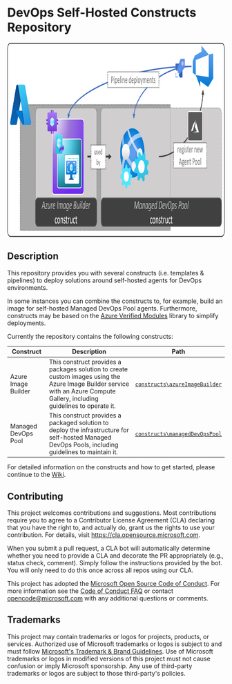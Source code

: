 # DevOps Self-Hosted Constructs Repository

<img src="./docs/wiki/media/homeOverviewImage.png" alt="Overview" height="450">


## Description

This repository provides you with several constructs (i.e. templates & pipelines) to deploy solutions around self-hosted agents for DevOps environments.

In some instances you can combine the constructs to, for example, build an image for self-hosted Managed DevOps Pool agents. Furthermore, constructs may be based on the [Azure Verified Modules](https://aka.ms/avm) library to simplify deployments.

Currently the repository contains the following constructs:

| Construct | Description | Path |
| - | - | - |
| Azure Image Builder | This construct provides a packages solution to create custom images using the Azure Image Builder service with an Azure Compute Gallery, including guidelines to operate it. | [`constructs\azureImageBuilder`](https://github.com/Azure/DevOps-Self-Hosted/tree/main/constructs/azureImageBuilder) |
| Managed DevOps Pool | This construct provides a packaged solution to deploy the infrastructure for self-hosted Managed DevOps Pools, including guidelines to maintain it. | [`constructs\managedDevOpsPool`](https://github.com/Azure/DevOps-Self-Hosted/tree/main/constructs/managedDevOpsPool) |

For detailed information on the constructs and how to get started, please continue to the [Wiki](https://github.com/Azure/DevOps-Self-Hosted/wiki).

## Contributing

This project welcomes contributions and suggestions.  Most contributions require you to agree to a
Contributor License Agreement (CLA) declaring that you have the right to, and actually do, grant us
the rights to use your contribution. For details, visit https://cla.opensource.microsoft.com.

When you submit a pull request, a CLA bot will automatically determine whether you need to provide
a CLA and decorate the PR appropriately (e.g., status check, comment). Simply follow the instructions
provided by the bot. You will only need to do this once across all repos using our CLA.

This project has adopted the [Microsoft Open Source Code of Conduct](https://opensource.microsoft.com/codeofconduct/).
For more information see the [Code of Conduct FAQ](https://opensource.microsoft.com/codeofconduct/faq/) or
contact [opencode@microsoft.com](mailto:opencode@microsoft.com) with any additional questions or comments.

## Trademarks

This project may contain trademarks or logos for projects, products, or services. Authorized use of Microsoft
trademarks or logos is subject to and must follow
[Microsoft's Trademark & Brand Guidelines](https://www.microsoft.com/en-us/legal/intellectualproperty/trademarks/usage/general).
Use of Microsoft trademarks or logos in modified versions of this project must not cause confusion or imply Microsoft sponsorship.
Any use of third-party trademarks or logos are subject to those third-party's policies.
